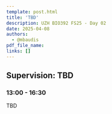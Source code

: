 ```yaml
---
template: post.html
title: 'TBD'
description: UZH BIO392 FS25 - Day 02
date: 2025-04-08
authors:
  - @mbaudis
pdf_file_name: 
links: []
---
```


## Supervision: TBD
### 13:00 - 16:30

TBD

<!--more-->

